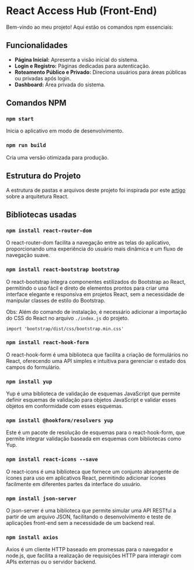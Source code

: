 # React Access Hub (Front-End)

Bem-vindo ao meu projeto! Aqui estão os comandos npm essenciais:

## Funcionalidades

- **Página Inicial:** Apresenta a visão inicial do sistema.
- **Login e Registro:** Páginas dedicadas para autenticação.
- **Roteamento Público e Privado:** Direciona usuários para áreas públicas ou privadas após login.
- **Dashboard:** Área privada do sistema.

## Comandos NPM

### `npm start`

Inicia o aplicativo em modo de desenvolvimento.

### `npm run build`

Cria uma versão otimizada para produção.

## Estrutura do Projeto

A estrutura de pastas e arquivos deste projeto foi inspirada por este [artigo](https://dev.to/telles/tips-estruturando-as-camadas-de-uma-arquitetura-react-36bp) sobre a arquitetura React.

## Bibliotecas usadas

### `npm install react-router-dom`

O react-router-dom facilita a navegação entre as telas do aplicativo, proporcionando uma experiência do usuário mais dinâmica e um fluxo de navegação suave.

### `npm install react-bootstrap bootstrap`

O react-bootstrap integra componentes estilizados do Bootstrap ao React, permitindo o uso fácil e direto de elementos prontos para criar uma interface elegante e responsiva em projetos React, sem a necessidade de manipular classes de estilo do Bootstrap.

Obs: Além do comando de instalação, é necessário adicionar a importação do CSS do React no arquivo `./index.js` do projeto.

`import 'bootstrap/dist/css/bootstrap.min.css'`

### `npm install react-hook-form`

O react-hook-form é uma biblioteca que facilita a criação de formulários no React, oferecendo uma API simples e intuitiva para gerenciar o estado dos campos do formulário.

### `npm install yup`

Yup é uma biblioteca de validação de esquemas JavaScript que permite definir esquemas de validação para objetos JavaScript e validar esses objetos em conformidade com esses esquemas.

### `npm install @hookform/resolvers yup`

Este é um pacote de resolução de esquemas para o react-hook-form, que permite integrar validação baseada em esquemas com bibliotecas como Yup.

### `npm install react-icons --save`

O react-icons é uma biblioteca que fornece um conjunto abrangente de ícones para uso em aplicativos React, permitindo adicionar ícones facilmente em diferentes partes da interface do usuário.

### `npm install json-server`

O json-server é uma biblioteca que permite simular uma API RESTful a partir de um arquivo JSON, facilitando o desenvolvimento e teste de aplicações front-end sem a necessidade de um backend real.

### `npm install axios`

Axios é um cliente HTTP baseado em promessas para o navegador e node.js, que facilita a realização de requisições HTTP para interagir com APIs externas ou o servidor backend.
